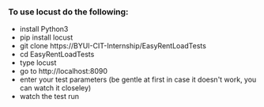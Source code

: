### To use locust do the following:

- install Python3
- pip install locust
- git clone https://BYUI-CIT-Internship/EasyRentLoadTests
- cd EasyRentLoadTests
- type locust
- go to http://localhost:8090
- enter your test parameters (be gentle at first in case it doesn't work, you can watch it closeley)
- watch the test run
